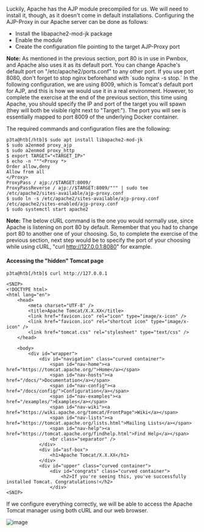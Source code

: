 Luckily, Apache has the AJP module precompiled for us. We will need to install it, though, as it doesn't come in default installations. Configuring the AJP-Proxy in our Apache server can be done as follows:

-   Install the libapache2-mod-jk package
-   Enable the module
-   Create the configuration file pointing to the target AJP-Proxy port

**Note:** As mentioned in the previous section, port 80 is in use in Pwnbox, and Apache also uses it as its default port. You can change Apache's default port on "/etc/apache2/ports.conf" to any other port. If you use port 8080, don't forget to stop nginx beforehand with \`sudo nginx -s stop.\` In the following configuration, we are using 8009, which is Tomcat's default port for AJP, and this is how we would use it in a real environment. However, to complete the exercise at the end of the previous section, this time using Apache, you should specify the IP and port of the target you will spawn (they will both be visible right next to "Target:"). The port you will see is essentially mapped to port 8009 of the underlying Docker container.

The required commands and configuration files are the following:

```shell
p3ta@htb[/htb]$ sudo apt install libapache2-mod-jk
$ sudo a2enmod proxy_ajp
$ sudo a2enmod proxy_http
$ export TARGET="<TARGET_IP>"
$ echo -n """<Proxy *>
Order allow,deny
Allow from all
</Proxy>
ProxyPass / ajp://$TARGET:8009/
ProxyPassReverse / ajp://$TARGET:8009/""" | sudo tee /etc/apache2/sites-available/ajp-proxy.conf
$ sudo ln -s /etc/apache2/sites-available/ajp-proxy.conf /etc/apache2/sites-enabled/ajp-proxy.conf
$ sudo systemctl start apache2
```

**Note:** The below cURL command is the one you would normally use, since Apache is listening on port 80 by default. Remember that you had to change port 80 to another one of your choosing. So, to complete the exercise of the previous section, next step would be to specify the port of your choosing while using cURL, "curl http://127.0.0.1:8080" for example.

#### Accessing the "hidden" Tomcat page

```shell
p3ta@htb[/htb]$ curl http://127.0.0.1

<SNIP>
<!DOCTYPE html>
<html lang="en">
    <head>
        <meta charset="UTF-8" />
        <title>Apache Tomcat/X.X.XX</title>
        <link href="favicon.ico" rel="icon" type="image/x-icon" />
        <link href="favicon.ico" rel="shortcut icon" type="image/x-icon" />
        <link href="tomcat.css" rel="stylesheet" type="text/css" />
    </head>

    <body>
        <div id="wrapper">
            <div id="navigation" class="curved container">
                <span id="nav-home"><a href="https://tomcat.apache.org/">Home</a></span>
                <span id="nav-hosts"><a href="/docs/">Documentation</a></span>
                <span id="nav-config"><a href="/docs/config/">Configuration</a></span>
                <span id="nav-examples"><a href="/examples/">Examples</a></span>
                <span id="nav-wiki"><a href="https://wiki.apache.org/tomcat/FrontPage">Wiki</a></span>
                <span id="nav-lists"><a href="https://tomcat.apache.org/lists.html">Mailing Lists</a></span>
                <span id="nav-help"><a href="https://tomcat.apache.org/findhelp.html">Find Help</a></span>
                <br class="separator" />
            </div>
            <div id="asf-box">
                <h1>Apache Tomcat/X.X.XX</h1>
            </div>
            <div id="upper" class="curved container">
                <div id="congrats" class="curved container">
                    <h2>If you're seeing this, you've successfully installed Tomcat. Congratulations!</h2>
                </div>
<SNIP>
```

If we configure everything correctly, we will be able to access the Apache Tomcat manager using both cURL and our web browser.

![image](https://academy.hackthebox.com/storage/modules/145/img/tomcat.png)
